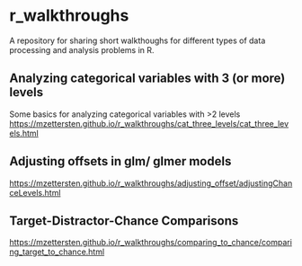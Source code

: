 # r_walkthroughs

A repository for sharing short walkthoughs for different types of data processing and analysis problems in R.

## Analyzing categorical variables with 3 (or more) levels

Some basics for analyzing categorical variables with >2 levels
https://mzettersten.github.io/r_walkthroughs/cat_three_levels/cat_three_levels.html

## Adjusting offsets in glm/ glmer models

https://mzettersten.github.io/r_walkthroughs/adjusting_offset/adjustingChanceLevels.html

## Target-Distractor-Chance Comparisons

https://mzettersten.github.io/r_walkthroughs/comparing_to_chance/comparing_target_to_chance.html
